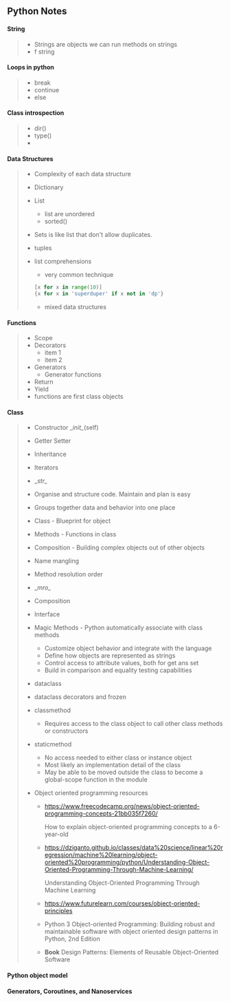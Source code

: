 ## Python Notes
#### String
> - Strings are objects we can run methods on strings
> - f string
>
#### Loops in python
> * break
> * continue
> * else

#### Class introspection
> * dir()
> * type()
> * 

#### Data Structures
> * Complexity of each data structure
> * Dictionary
> * List
>   - list are unordered
>   - sorted()
>   
> * Sets is like list that don't allow duplicates.
> * tuples
> * list comprehensions
>   - very common technique
>   ```python 
>   [x for x in range(10)]
>   {x for x in 'superduper' if x not in 'dp'}
>   ```
>   * mixed data structures

#### Functions
> * Scope
> * Decorators
>    - item 1
>    - item 2
> * Generators
>   - Generator functions
> * Return
> * Yield
> * functions are first class objects


#### Class
> * Constructor \__init\__(self)
> * Getter Setter
> * Inheritance
> * Iterators
> * \__str\__
> * Organise and structure code. Maintain and plan is easy
> * Groups together data and behavior into one place
> * Class - Blueprint for object
> * Methods - Functions in class
> * Composition - Building complex objects out of other objects
> * Name mangling
> * Method resolution order
> * \__mro\__
> * Composition
> * Interface
> * Magic Methods - Python automatically associate with class methods
>   - Customize object behavior and integrate with the language
>   - Define how objects are represented as strings
>   - Control access to attribute values, both for get ans set
>   - Build in comparison and equality testing capabilities
>
> * dataclass
> * dataclass decorators and frozen
> * classmethod 
>   - Requires access to the class object to call other class methods or constructors
> * staticmethod 
>   - No access needed to either class or instance object
>   - Most likely an implementation detail of the class
>   - May be able to be moved outside the class to become a global-scope function in the module
> * Object oriented programming resources
>   - https://www.freecodecamp.org/news/object-oriented-programming-concepts-21bb035f7260/
>     
>     How to explain object-oriented programming concepts to a 6-year-old
>   - https://dziganto.github.io/classes/data%20science/linear%20regression/machine%20learning/object-oriented%20programming/python/Understanding-Object-Oriented-Programming-Through-Machine-Learning/
>     
>     Understanding Object-Oriented Programming Through Machine Learning
>   - https://www.futurelearn.com/courses/object-oriented-principles
>   - Python 3 Object-oriented Programming: Building robust and maintainable software with object oriented design patterns in Python, 2nd Edition
>   - **Book** Design Patterns: Elements of Reusable Object-Oriented Software


#### Python object model  
#### Generators, Coroutines, and Nanoservices
